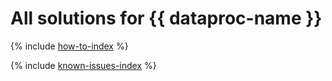 # All solutions for {{ dataproc-name }}

{% include [how-to-index](how-to/index.md) %}

{% include [known-issues-index](known-issues/index.md) %}
